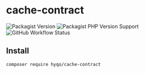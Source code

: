 # cache-contract 
![Packagist Version](https://img.shields.io/packagist/v/hyqo/cache-contract?style=flat-square)
![Packagist PHP Version Support](https://img.shields.io/packagist/php-v/hyqo/cache-contract?style=flat-square)
![GitHub Workflow Status](https://img.shields.io/github/actions/workflow/status/hyqo/cache-contract/tests.yml?branch=main&label=tests&style=flat-square)


## Install

```sh
composer require hyqo/cache-contract
```
